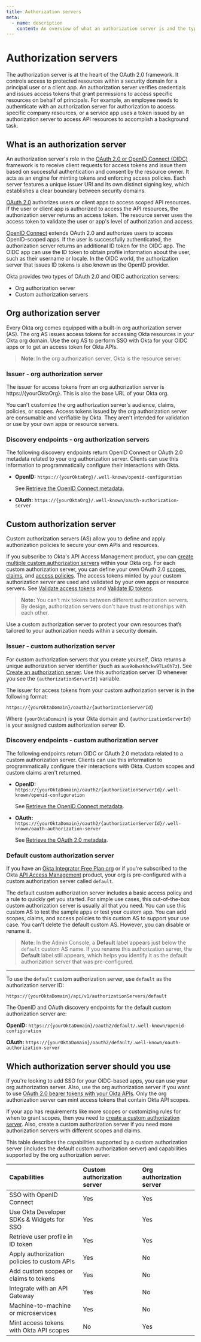 ```yaml
---
title: Authorization servers
meta:
  - name: description
    content: An overview of what an authorization server is and the types of authorization servers available at Okta.
---
```


# Authorization servers

<ApiAmProdWarning />

The authorization server is at the heart of the OAuth 2.0 framework. It controls access to protected resources within a security domain for a principal user or a client app. An authorization server verifies credentials and issues access tokens that grant permissions to access specific resources on behalf of principals. For example, an employee needs to authenticate with an authorization server for authorization to access specific company resources, or a service app uses a token issued by an authorization server to access API resources to accomplish a background task.

## What is an authorization server

An authorization server's role in the [OAuth 2.0 or OpenID Connect (OIDC)](/docs/concepts/oauth-openid/) framework is to receive client requests for access tokens and issue them based on successful authentication and consent by the resource owner. It acts as an engine for minting tokens and enforcing access policies. Each server features a unique issuer URI and its own distinct signing key, which establishes a clear boundary between security domains.

[OAuth 2.0](/docs/concepts/oauth-openid/#oauth-2-0) authorizes users or client apps to access scoped API resources. If the user or client app is authorized to access the API resources, the authorization server returns an access token. The resource server uses the access token to validate the user or app's level of authorization and access.

[OpenID Connect](/docs/concepts/oauth-openid/#openid-connect) extends OAuth 2.0 and authorizes users to access OpenID-scoped apps. If the user is successfully authenticated, the authorization server returns an additional ID token for the OIDC app. The OIDC app can use the ID token to obtain profile information about the user, such as their username or locale. In the OIDC world, the authorization server that issues ID tokens is also known as the OpenID provider.

Okta provides two types of OAuth 2.0 and OIDC authorization servers:

* Org authorization server
* Custom authorization servers

## Org authorization server

Every Okta org comes equipped with a built-in org authorization server (AS). The org AS issues access tokens for accessing Okta resources in your Okta org domain. Use the org AS to perform SSO with Okta for your OIDC apps or to get an access token for Okta APIs.

> **Note**: In the org authorization server, Okta is the resource server.

### Issuer - org authorization server

The issuer for access tokens from an org authorization server is https://{yourOktaOrg}. This is also the base URL of your Okta org.

You can't customize the org authorization server's audience, claims, policies, or scopes. Access tokens issued by the org authorization server are consumable and verifiable by Okta. They aren't intended for validation or use by your own apps or resource servers.

### Discovery endpoints - org authorization servers

The following discovery endpoints return OpenID Connect or OAuth 2.0 metadata related to your org authorization server. Clients can use this information to programmatically configure their interactions with Okta.

* **OpenID:** `https://{yourOktaOrg}/.well-known/openid-configuration`

  See [Retrieve the OpenID Connect metadata](https://developer.okta.com/docs/api/openapi/okta-oauth/oauth/tag/OrgAS/#tag/OrgAS/operation/getWellKnownOpenIDConfiguration).

* **OAuth:** `https://{yourOktaOrg}/.well-known/oauth-authorization-server`

## Custom authorization server

Custom authorization servers (AS) allow you to define and apply authorization policies to secure your own APIs and resources.

If you subscribe to Okta's API Access Management product, you can [create multiple custom authorization servers](/docs/guides/customize-authz-server/main/#create-an-authorization-server) within your Okta org. For each custom authorization server, you can define your own OAuth 2.0 [scopes](/docs/guides/customize-authz-server/main/#create-scopes), [claims](/docs/guides/customize-authz-server/main/#create-claims), and [access policies](/docs/guides/customize-authz-server/main/#create-access-policies). The access tokens minted by your custom authorization server are used and validated by your own apps or resource servers. See [Validate access tokens](https://developer.okta.com/docs/guides/validate-access-tokens/) and [Validate ID tokens](https://developer.okta.com/docs/guides/validate-id-tokens/main/).

> **Note:** You can't mix tokens between different authorization servers. By design, authorization servers don't have trust relationships with each other.

Use a custom authorization server to protect your own resources that’s tailored to your authorization needs within a security domain.

### Issuer - custom authorization server

For custom authorization servers that you create yourself, Okta returns a unique authorization server identifier (such as `aus9o8wzkhckw9TLa0h7z`). See [Create an authorization server](/docs/guides/customize-authz-server/main/#create-an-authorization-server). Use this authorization server ID whenever you see the `{authorizationServerId}` variable.

The issuer for access tokens from your custom authorization server is in the following format:

`https://{yourOktaDomain}/oauth2/{authorizationServerId}`

Where `{yourOktaDomain}` is your Okta domain and `{authorizationServerId}` is your assigned custom authorization server ID.

### Discovery endpoints - custom authorization server

The following endpoints return OIDC or OAuth 2.0 metadata related to a custom authorization server. Clients can use this information to programmatically configure their interactions with Okta. Custom scopes and custom claims aren't returned.

* **OpenID:** `https://{yourOktaDomain}/oauth2/{authorizationServerId}/.well-known/openid-configuration`

  See [Retrieve the OpenID Connect metadata](https://developer.okta.com/docs/api/openapi/okta-oauth/oauth/tag/CustomAS/#tag/CustomAS/operation/getWellKnownOpenIDConfigurationCustomAS).

* **OAuth:** `https://{yourOktaDomain}/oauth2/{authorizationServerId}/.well-known/oauth-authorization-server`

  See [Retrieve the OAuth 2.0 metadata](https://developer.okta.com/docs/api/openapi/okta-oauth/oauth/tag/CustomAS/#tag/CustomAS/operation/getWellKnownOAuthConfigurationCustomAS).

### Default custom authorization server

If you have an [Okta Integrator Free Plan org](https://developer.okta.com/signup/) or if you're subscribed to the Okta [API Access Management](https://developer.okta.com/docs/concepts/api-access-management/) product, your org is pre-configured with a custom authorization server called `default`.

The default custom authorization server includes a basic access policy and a rule to quickly get you started. For simple use cases, this out-of-the-box custom authorization server is usually all that you need. You can use this custom AS to test the sample apps or test your custom app. You can add scopes, claims, and access policies to this custom AS to support your use case. You can't delete the default custom AS. However, you can disable or rename it.

> **Note**: In the Admin Console, a **Default** label appears just below the `default` custom AS name. If you rename this authorization server, the **Default** label still appears, which helps you identify it as the default authorization server that was pre-configured.

---

To use the `default` custom authorization server, use `default` as the authorization server ID:

`https://{yourOktaDomain}/api/v1/authorizationServers/default`

The OpenID and OAuth discovery endpoints for the default custom authorization server are:

**OpenID:** `https://{yourOktaDomain}/oauth2/default/.well-known/openid-configuration`

**OAuth:** `https://{yourOktaDomain}/oauth2/default/.well-known/oauth-authorization-server`


## Which authorization server should you use

If you're looking to add SSO for your OIDC-based apps, you can use your org authorization server. Also, use the org authorization server if you want to use [OAuth 2.0 bearer tokens with your Okta APIs](/docs/guides/implement-oauth-for-okta/). Only the org authorization server can mint access tokens that contain Okta API scopes.

If your app has requirements like more scopes or customizing rules for when to grant scopes, then you need to [create a custom authorization server](/docs/guides/customize-authz-server/). Also, create a custom authorization server if you need more authorization servers with different scopes and claims.

This table describes the capabilities supported by a custom authorization server (includes the default custom authorization server) and capabilities supported by the org authorization server.

| Capabilities                               | Custom authorization server          | Org authorization server    |
| :----------------------------------------- | :----------------------------------- | :-------------------------- |
| SSO with OpenID Connect                    | Yes                                  | Yes                         |
| Use Okta Developer SDKs & Widgets for SSO  | Yes                                  | Yes                         |
| Retrieve user profile in ID token          | Yes                                  | Yes                         |
| Apply authorization policies to custom APIs| Yes                                  | No                          |
| Add custom scopes or claims to tokens      | Yes                                  | No                          |
| Integrate with an API Gateway              | Yes                                  | No                          |
| Machine-to-machine or microservices        | Yes                                  | No                          |
| Mint access tokens with Okta API scopes    | No                                   | Yes                         |
